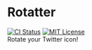 # Rotatter
[![CI Status](https://github.com/ciffelia/Rotatter/workflows/CI/badge.svg?branch=master)](https://github.com/ciffelia/Rotatter/actions?query=workflow%3ACI+branch%3Amaster)
[![MIT License](https://img.shields.io/badge/license-MIT-brightgreen.svg?style=flat)](LICENSE)  
Rotate your Twitter icon!
